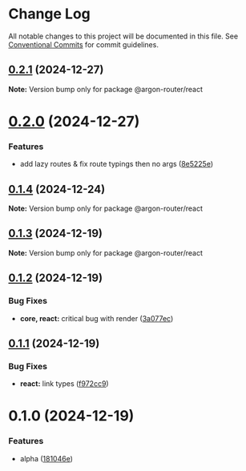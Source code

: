 # Change Log

All notable changes to this project will be documented in this file.
See [Conventional Commits](https://conventionalcommits.org) for commit guidelines.

## [0.2.1](https://github.com/movpushmov/argon-router/compare/v0.2.0...v0.2.1) (2024-12-27)

**Note:** Version bump only for package @argon-router/react

# [0.2.0](https://github.com/movpushmov/argon-router/compare/v0.1.4...v0.2.0) (2024-12-27)

### Features

- add lazy routes & fix route typings then no args ([8e5225e](https://github.com/movpushmov/argon-router/commit/8e5225e3256b220ca279217f8fd9eb4787ab716a))

## [0.1.4](https://github.com/movpushmov/argon-router/compare/v0.1.3...v0.1.4) (2024-12-24)

**Note:** Version bump only for package @argon-router/react

## [0.1.3](https://github.com/movpushmov/argon-router/compare/v0.1.2...v0.1.3) (2024-12-19)

**Note:** Version bump only for package @argon-router/react

## [0.1.2](https://github.com/movpushmov/argon-router/compare/v0.1.1...v0.1.2) (2024-12-19)

### Bug Fixes

- **core, react:** critical bug with render ([3a077ec](https://github.com/movpushmov/argon-router/commit/3a077ec9d7f283ef05aa2f0b88625d12e1df4165))

## [0.1.1](https://github.com/movpushmov/argon-router/compare/v0.1.0...v0.1.1) (2024-12-19)

### Bug Fixes

- **react:** link types ([f972cc9](https://github.com/movpushmov/argon-router/commit/f972cc9814e2fe45b15df9fc0e328dc2c66bba65))

# 0.1.0 (2024-12-19)

### Features

- alpha ([181046e](https://github.com/movpushmov/argon-router/commit/181046e7f45aa5fcad660c9e76a41c61b6ceb840))
